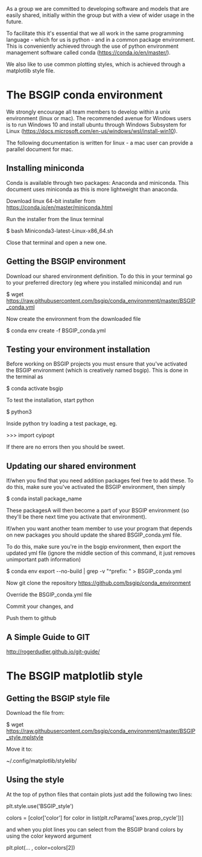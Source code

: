 As a group we are committed to developing software and models that are easily shared, initially within the group but with a view of wider usage in the future.

To facilitate this it's essential that we all work in the same programming language - which for us is python - and in a common package environment. This is conveniently achieved through the use of python environment management software called conda (https://conda.io/en/master/).

We also like to use common plotting styles, which is achieved through a matplotlib style file.

# The BSGIP conda environment

We strongly encourage all team members to develop within a unix environment (linux or mac). The recommended avenue for Windows users is to run Windows 10 and install ubuntu through Windows Subsystem for Linux (https://docs.microsoft.com/en-us/windows/wsl/install-win10).

The following documentation is written for linux - a mac user can provide a parallel document for mac.

## Installing miniconda

Conda is available through two packages: Anaconda and miniconda. This document uses miniconda as this is more lightweight than anaconda.

Download linux 64-bit installer from https://conda.io/en/master/miniconda.html

Run the installer from the linux terminal

$ bash Miniconda3-latest-Linux-x86_64.sh

Close that terminal and open a new one.

## Getting the BSGIP environment

Download our shared environment definition. To do this in your terminal go to your preferred directory (eg where you installed miniconda) and run

$ wget https://raw.githubusercontent.com/bsgip/conda_environment/master/BSGIP_conda.yml

Now create the environment from the downloaded file

$ conda env create -f BSGIP_conda.yml

## Testing your environment installation

Before working on BSGIP projects you must ensure that you've activated the BSGIP environment (which is creatively named bsgip). This is done in the terminal as

$ conda activate bsgip

      

To test the installation, start python

$ python3

Inside python try loading a test package, eg.

\>>> import cyipopt

If there are no errors then you should be sweet.

## Updating our shared environment

If/when you find that you need addition packages feel free to add these. To do this, make sure you've activated the BSGIP environment, then simply 

$ conda install package_name

These packagesA will then become a part of your BSGIP environment (so they'll be there next time you activate that environment).

If/when you want another team member to use your program that depends on new packages you should update the shared BSGIP_conda.yml file.

To do this, make sure you're in the bsgip environment, then export the updated yml file (ignore the middle section of this command, it just removes unimportant path information)

$ conda env export --no-build | grep -v "^prefix: " > BSGIP_conda.yml

Now git clone the repository https://github.com/bsgip/conda_environment 

Override the BSGIP_conda.yml file

Commit your changes, and

Push them to github

## A Simple Guide to GIT

http://rogerdudler.github.io/git-guide/

# The BSGIP matplotlib style

## Getting the BSGIP style file

Download the file from:

$ wget https://raw.githubusercontent.com/bsgip/conda_environment/master/BSGIP_style.mplstyle

Move it to:

~/.config/matplotlib/stylelib/

## Using the style

At the top of python files that contain plots just add the following two lines:

plt.style.use('BSGIP_style')

colors = \[color\['color'] for color in list(plt.rcParams\['axes.prop_cycle'])]

and when you plot lines you can select from the BSGIP brand colors by using the color keyword argument 

plt.plot(... , color=colors\[2])
